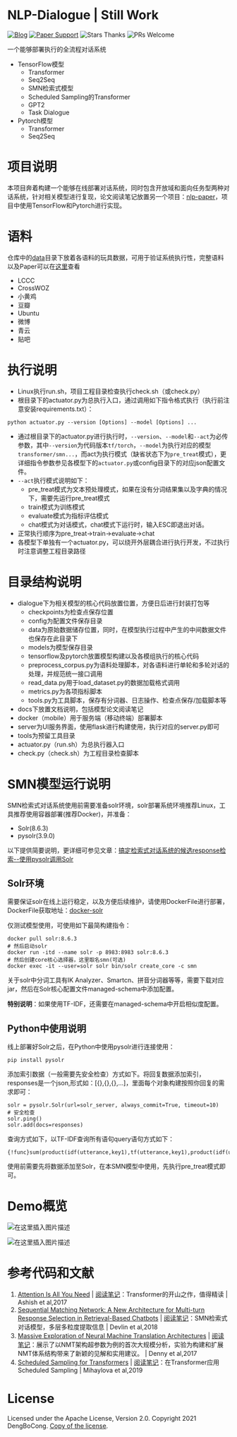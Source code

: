 # NLP-Dialogue | Still Work

[![Blog](https://img.shields.io/badge/blog-@DengBoCong-blue.svg?style=social)](https://www.zhihu.com/people/dengbocong)
[![Paper Support](https://img.shields.io/badge/paper-repo-blue.svg?style=social)](https://github.com/DengBoCong/nlp-paper)
![Stars Thanks](https://img.shields.io/badge/Stars-thanks-brightgreen.svg?style=social&logo=trustpilot)
![PRs Welcome](https://img.shields.io/badge/PRs-welcome-brightgreen.svg?style=social&logo=appveyor)

一个能够部署执行的全流程对话系统
+ TensorFlow模型
   + Transformer
   + Seq2Seq
   + SMN检索式模型
   + Scheduled Sampling的Transformer
   + GPT2
   + Task Dialogue
+ Pytorch模型
   + Transformer
   + Seq2Seq

# 项目说明

本项目奔着构建一个能够在线部署对话系统，同时包含开放域和面向任务型两种对话系统，针对相关模型进行复现，论文阅读笔记放置另一个项目：[nlp-paper](https://github.com/DengBoCong/nlp-paper)，项目中使用TensorFlow和Pytorch进行实现。

# 语料
仓库中的[data](https://github.com/DengBoCong/nlp-dialogue/tree/main/dialogue/data)目录下放着各语料的玩具数据，可用于验证系统执行性，完整语料以及Paper可以在[这里](https://github.com/DengBoCong/nlp-paper)查看

+ LCCC
+ CrossWOZ
+ 小黄鸡
+ 豆瓣
+ Ubuntu
+ 微博
+ 青云
+ 贴吧

# 执行说明

+ Linux执行run.sh，项目工程目录检查执行check.sh（或check.py）
+ 根目录下的actuator.py为总执行入口，通过调用如下指令格式执行（执行前注意安装requirements.txt）：
```
python actuator.py --version [Options] --model [Options] ...
```
+ 通过根目录下的actuator.py进行执行时，`--version`、`--model`和`--act`为必传参数，其中`--version`为代码版本`tf/torch`，`--model`为执行对应的模型`transformer/smn...`，而act为执行模式（缺省状态下为`pre_treat`模式），更详细指令参数参见各模型下的`actuator.py`或config目录下的对应json配置文件。
+ `--act`执行模式说明如下：
   + pre_treat模式为文本预处理模式，如果在没有分词结果集以及字典的情况下，需要先运行pre_treat模式
   + train模式为训练模式
   + evaluate模式为指标评估模式
   + chat模式为对话模式，chat模式下运行时，输入ESC即退出对话。
+ 正常执行顺序为pre_treat->train->evaluate->chat
+ 各模型下单独有一个actuator.py，可以绕开外层耦合进行执行开发，不过执行时注意调整工程目录路径

# 目录结构说明
+ dialogue下为相关模型的核心代码放置位置，方便日后进行封装打包等
   + checkpoints为检查点保存位置
   + config为配置文件保存目录
   + data为原始数据储存位置，同时，在模型执行过程中产生的中间数据文件也保存在此目录下
   + models为模型保存目录
   + tensorflow及pytorch放置模型构建以及各模组执行的核心代码
   + preprocess_corpus.py为语料处理脚本，对各语料进行单轮和多轮对话的处理，并规范统一接口调用
   + read_data.py用于load_dataset.py的数据加载格式调用
   + metrics.py为各项指标脚本
   + tools.py为工具脚本，保存有分词器、日志操作、检查点保存/加载脚本等
+ docs下放置文档说明，包括模型论文阅读笔记
+ docker（mobile）用于服务端（移动终端）部署脚本
+ server为UI服务界面，使用flask进行构建使用，执行对应的server.py即可
+ tools为预留工具目录
+ actuator.py（run.sh）为总执行器入口
+ check.py（check.sh）为工程目录检查脚本


# SMN模型运行说明
SMN检索式对话系统使用前需要准备solr环境，solr部署系统环境推荐Linux，工具推荐使用容器部署(推荐Docker)，并准备：
+ Solr(8.6.3)
+ pysolr(3.9.0)

以下提供简要说明，更详细可参见文章：[搞定检索式对话系统的候选response检索--使用pysolr调用Solr](https://zhuanlan.zhihu.com/p/300165220)
## Solr环境
需要保证solr在线上运行稳定，以及方便后续维护，请使用DockerFile进行部署，DockerFile获取地址：[docker-solr](https://github.com/docker-solr/docker-solr)

仅测试模型使用，可使用如下最简构建指令：
```
docker pull solr:8.6.3
# 然后启动solr
docker run -itd --name solr -p 8983:8983 solr:8.6.3
# 然后创建core核心选择器，这里取名smn(可选)
docker exec -it --user=solr solr bin/solr create_core -c smn
```

关于solr中分词工具有IK Analyzer、Smartcn、拼音分词器等等，需要下载对应jar，然后在Solr核心配置文件managed-schema中添加配置。

**特别说明**：如果使用TF-IDF，还需要在managed-schema中开启相似度配置。
## Python中使用说明
线上部署好Solr之后，在Python中使用pysolr进行连接使用：
```
pip install pysolr
```

添加索引数据（一般需要先安全检查）方式如下。将回复数据添加索引，responses是一个json,形式如：[{},{},{},...]，里面每个对象构建按照你回复的需求即可：
```
solr = pysolr.Solr(url=solr_server, always_commit=True, timeout=10)
# 安全检查
solr.ping()
solr.add(docs=responses)
```

查询方式如下，以TF-IDF查询所有语句query语句方式如下：
```
{!func}sum(product(idf(utterance,key1),tf(utterance,key1),product(idf(utterance,key2),tf(utterance,key2),...)
```

使用前需要先将数据添加至Solr，在本SMN模型中使用，先执行pre_treat模式即可。

# Demo概览
![在这里插入图片描述](https://github.com/DengBoCong/nlp-dialogue/tree/main/assets/main.png)

![在这里插入图片描述](https://github.com/DengBoCong/nlp-dialogue/tree/main/assets/chat.png)

# 参考代码和文献
1. [Attention Is All You Need](https://arxiv.org/pdf/1706.03762.pdf) | [阅读笔记](https://zhuanlan.zhihu.com/p/250946855)：Transformer的开山之作，值得精读 | Ashish et al,2017
2. [Sequential Matching Network: A New Architecture for Multi-turn Response Selection in Retrieval-Based Chatbots](https://arxiv.org/pdf/1612.01627v2.pdf) | [阅读笔记](https://zhuanlan.zhihu.com/p/270554147)：SMN检索式对话模型，多层多粒度提取信息 | Devlin et al,2018
3. [Massive Exploration of Neural Machine Translation Architectures](https://arxiv.org/pdf/1703.03906.pdf) | [阅读笔记](https://zhuanlan.zhihu.com/p/328801239)：展示了以NMT架构超参数为例的首次大规模分析，实验为构建和扩展NMT体系结构带来了新颖的见解和实用建议。 | Denny et al,2017
4. [Scheduled Sampling for Transformers](https://arxiv.org/pdf/1906.07651.pdf) | [阅读笔记](https://zhuanlan.zhihu.com/p/267146739)：在Transformer应用Scheduled Sampling | Mihaylova et al,2019

# License
Licensed under the Apache License, Version 2.0. Copyright 2021 DengBoCong. [Copy of the license]().